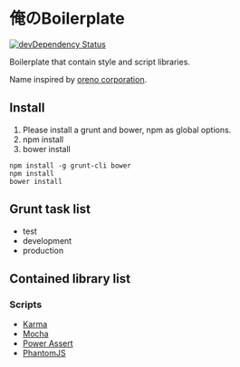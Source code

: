 # 俺のBoilerplate

[![devDependency Status](http://img.shields.io/david/dev/kubosho/ore-no-boilerplate.svg?style=flat-square)](https://david-dm.org/kubosho/ore-no-boilerplate#info=devDependencies)

Boilerplate that contain style and script libraries.

Name inspired by [oreno corporation](http://ja.wikipedia.org/wiki/%E4%BF%BA%E3%81%AE).

## Install

1. Please install a grunt and bower, npm as global options.
2. npm install
3. bower install

```
npm install -g grunt-cli bower
npm install
bower install
```
## Grunt task list

- test
- development
- production

## Contained library list

### Scripts

- [Karma](https://github.com/karma-runner/karma)
- [Mocha](https://github.com/visionmedia/mocha)
- [Power Assert](https://github.com/twada/power-assert)
- [PhantomJS](https://github.com/ariya/phantomjs)
